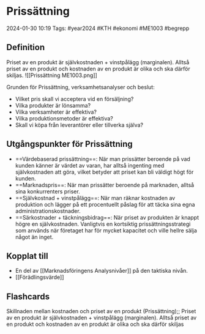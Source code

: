 # Prissättning

2024-01-30 10:19
Tags: #year2024 #KTH #ekonomi #ME1003 #begrepp

## Definition

Priset av en produkt är självkostnaden + vinstpålägg (marginalen). Alltså priset av en produkt och kostnaden av en produkt är olika och ska därför skiljas.
![[Prissättning ME1003.png]]

Grunden för Prissättning, verksamhetsanalyser och beslut:

- Vilket pris skall vi acceptera vid en försäljning?
- Vilka produkter är lönsamma?
- Vilka verksamheter är effektiva?
- Vilka produktionsmetoder är effektiva?
- Skall vi köpa från leverantörer eller tillverka själva?

## Utgångspunkter för Prissättning

- ==Värdebaserad prissättning==: När man prissätter beroende på vad kunden känner är värdet av varan, har alltså ingenting med självkostnaden att göra, vilket betyder att priset kan bli väldigt högt för kunden.
- ==Marknadspris==: När man prissätter beroende på marknaden, alltså sina konkurrenters priser.
- ==Självkostnad + vinstpålägg==: När man räknar kostnaden av produktion och lägger på ett procentuellt påslag för att täcka sina egna administrationskostnader.
- ==Särkostnader + täckningsbidrag==: När priset av produkten är knappt högre en självkostnaden. Vanligtvis en kortsiktig prissättningsstrategi som används när företaget har för mycket kapacitet och ville hellre sälja något än inget.

## Kopplat till

- En del av [[Marknadsföringens Analysnivåer]] på den taktiska nivån.
- [[Förädlingsvärde]]

## Flashcards

Skillnaden mellan kostnaden och priset av en produkt (Prissättning);; Priset av en produkt är självkostnaden + vinstpålägg (marginalen). Alltså priset av en produkt och kostnaden av en produkt är olika och ska därför skiljas
<!--SR:!2024-02-10,2,230-->
